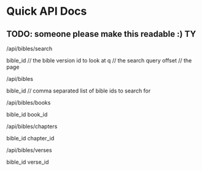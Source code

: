 # Quick API Docs

## TODO: someone please make this readable :) TY

/api/bibles/search

bible_id // the bible version id to look at
q // the search query
offset // the page


/api/bibles

bible_id // comma separated list of bible ids to search for

/api/bibles/books

bible_id
book_id


/api/bibles/chapters

bible_id
chapter_id


/api/bibles/verses

bible_id
verse_id